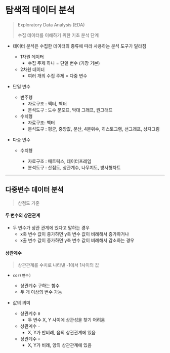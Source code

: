 # 탐색적 데이터 분석

> Exploratory Data Analysis (EDA)
>
> 수집 데이터를 이해하기 위한 기초 분석 단계

* 데이터 분석은 수집한 데이터의 종류에 따라 사용하는 분석 도구가 달라짐

  * 1차원 데이터
    * 수집 주제 하나 = 단일 변수 (가장 기본)
  * 2차원 데이터
    * 여러 개의 수집 주제 = 다중 변수

* 단일 변수

  * 변주형
    * 자료구조 : 팩터, 벡터
    * 분석도구 : 도수 분포표, 막대 그래프, 원그래프
  * 수치형
    * 자료구조: 벡터
    * 분석도구 : 평균, 중앙값, 분산, 4분위수, 히스토그램, 선그래프, 상자그림

* 다중 변수

  * 수치형

    * 자료구조 : 매트릭스, 데이터프레임
    * 분석도구 : 산점도, 상관계수, 나무지도, 방사형차트

    

---



## 다중변수 데이터 분석

>  산점도 기준

#### 두 변수의 상관관계

* 두 변수가 상관 관계에 있다고 말하는 경우
  * x축 변수 값이 증가하면 y축 변수 값이 비례해서 증가하거나
  * x출 변수 값이 증가하면 y축 변수 값이 비례해서 감소하는 경우

#### 상관계수

> 상관관계를 수치로 나타낸 -1에서 1사이의 값

* `cor(변수)`
  * 상관계수 구하는 함수
  * 두 개 이상의 변수 가능

* 값의 의미
  * 상관계수 `0`
    * 두 변수 X, Y 사이에 상관성을 찾기 어려움
  * 상관계수 `-`
    * X, Y가 반비례, 음의 상관관계에 있음
  * 상관계수 `+`
    * X, Y가 비례, 양의 상관관계에 있음